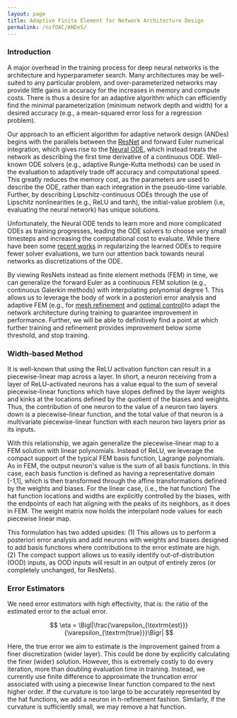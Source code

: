 ```yaml
---
layout: page
title: Adaptive Finite Element for Network Architecture Design
permalink: /nsfOAC/ANDeS/
---
```

### Introduction
A major overhead in the training process for deep neural networks is the architecture and hyperparameter search. Many architectures 
may be well-suited to any particular problem, and over-parameterized networks may provide little gains in accuracy for the increases 
in memory and compute costs. There is thus a desire for an adaptive algorithm which can efficiently find the minimal parameterization
(minimum network depth and width) for a desired accuracy (e.g., a mean-squared error loss for a regression problem).

Our approach to an efficient algorithm for adaptive network design (ANDes) begins with the parallels between the [ResNet](https://arxiv.org/abs/1512.03385) and forward Euler numerical integration,
which gives rise to the [Neural ODE](https://arxiv.org/abs/1512.03385), which instead treats the network as describing the first time derivative of a 
continuous ODE. Well-known ODE solvers (e.g., adaptive Runge-Kutta methods) can be used in 
the evaluation to adaptively trade off accuracy and computational speed. This greatly reduces the memory cost, as the parameters are 
used to describe the ODE, rather than each integration in the pseudo-time variable. Further, by describing Lipschitz-continuous ODEs 
through the use of Lipschitz nonlinearities (e.g., ReLU and tanh), the initial-value problem (i.e, evaluating the neural network) has 
unique solutions.

Unfortunately, the Neural ODE tends to learn more and more complicated ODEs as training progresses, leading the ODE solvers to choose 
very small timesteps and increasing the computational cost to evaluate. While there have been some [recent works](https://arxiv.org/abs/2002.02798) in regularizing the 
learned ODEs to require fewer solver evaluations, we turn our attention back towards neural 
networks as discretizations of the ODE.

By viewing ResNets instead as finite element methods (FEM) in time, we can generalize the forward Euler as a continuous FEM solution 
(e.g., continuous Galerkin methods) with interpolating polynomial degree 1. This allows us to leverage the body of work in a 
posteriori error analysis and adaptive FEM (e.g., for [mesh refinement](https://www.cambridge.org/core/journals/acta-numerica/article/an-optimal-control-approach-to-a-posteriori-error-estimation-in-finite-element-methods/5C67A03F528C6FA69F37A97DF5C3BE19)
and [optimal control](https://link.springer.com/article/10.1007/s10543-010-0270-8))to adapt the network architecture during training to guarantee improvement in performance. Further, we will be able 
to definitively find a point at which further training and refinement provides improvement below some threshold, and stop training.


### Width-based Method
It is well-known that using the ReLU activation function can result in a
piecewise-linear map across a layer. In short, a neuron receiving from a layer of ReLU-activated 
neurons has a value equal to the sum of several piecewise-linear functions which have slopes defined by the layer weights and kinks at 
the locations defined by the quotient of the biases and weights. Thus, the contribution of one neuron to the value of a neuron two 
layers down is a piecewise-linear function, and the total value of that neuron is a multivariate piecewise-linear function with each 
neuron two layers prior as its inputs.

With this relationship, we again generalize the piecewise-linear map to a FEM solution with linear polynomials. Instead of ReLU, we 
leverage the compact support of the typical FEM basis function, Lagrange polynomials. As in FEM, the output neuron's value is the sum 
of all basis functions. In this case, each basis function is defined as having a representative domain [-1,1], which is then 
transformed through the affine transformations defined by the weights and biases. For the linear case, (i.e., the hat function)
The hat function locations and widths are explicitly controlled by the biases, with the endpoints of each hat aligning with
the peaks of its neighbors, as it does in FEM. The weight matrix now holds the interpolant node values for each piecewise linear map.

This formulation has two added upsides: (1) This allows us to perform a posteriori error analysis and add neurons with weights and 
biases designed to add basis functions where contributions to the error estimate are high. (2) The compact support allows us to 
easily identify out-of-distribution (OOD) inputs, as OOD inputs will result in an output of entirely zeros (or completely unchanged, 
for ResNets).

### Error Estimators
We need error estimators with high effectivity, that is: the ratio of the estimated error to the actual error.

$$
    \eta = \Bigl|\frac{\varepsilon_{\textrm{est}}}{\varepsilon_{\textrm{true}}}\Bigr|
$$

Here, the true error we aim to estimate is the improvement gained from a finer discretization (wider layer).
This could be done by explicitly calculating the finer (wider) solution. However, this is extremely costly 
to do every iteration, more than doubling evaluation time in training. Instead, we currently use finite difference
to approximate the truncation error associated with using a piecewise linear function compared to the next higher
order. If the curvature is too large to be accurately represented by the hat functions, we add a neuron in
h-refinement fashion. Similarly, if the curvature is sufficiently small, we may remove a hat function.
